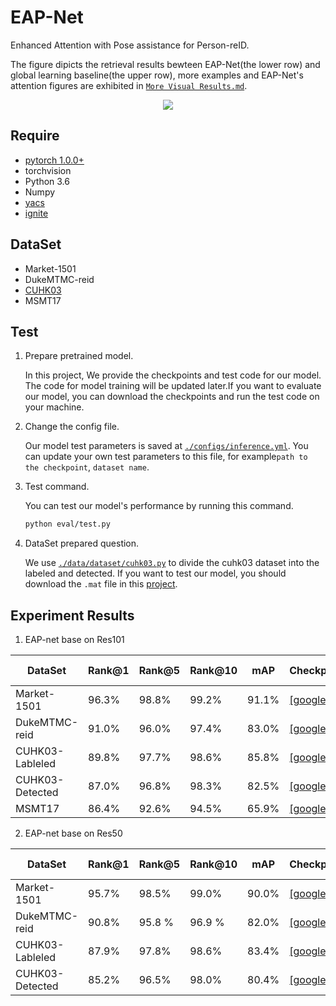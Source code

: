 # EAP-Net
Enhanced Attention with Pose assistance for Person-reID.

The figure dipicts the retrieval results bewteen EAP-Net(the lower row) and global learning baseline(the upper row), more examples and EAP-Net's attention figures are exhibited in [`More Visual Results.md`](https://github.com/EAP-Net/EAP-Net/blob/master/More%20Visual%20Results.md).
<p align="center"><img src="https://github.com/EAP-Net/EAP-Net/blob/master/query_result.png" /></p>

## Require
- [pytorch 1.0.0+](https://pytorch.org/)
- torchvision
- Python 3.6
- Numpy
- [yacs](https://github.com/rbgirshick/yacs)
- [ignite](https://pypi.org/project/pytorch-ignite/)

## DataSet
- Market-1501
- DukeMTMC-reid
- [CUHK03](http://www.ee.cuhk.edu.hk/~xgwang/CUHK_identification.html)
- MSMT17

## Test

1. Prepare pretrained model.  
  
    In this project, We provide the checkpoints and test code for our model. The code for model training will be updated later.If you want to evaluate our model, you can download the checkpoints and run the test code on your machine.

2. Change the config file.  
  
    Our model test parameters is saved at  [`./configs/inference.yml`](https://github.com/EAP-Net/EAP-Net/blob/master/configs/inference.yml). You can update your own test parameters to this file, for example`path to the checkpoint`, `dataset name`.

3. Test command.  
  
    You can test our model's performance by running this command.  
    ```bash
    python eval/test.py
    ```

4. DataSet prepared question.  
  
    We use [`./data/dataset/cuhk03.py`](https://github.com/EAP-Net/EAP-Net/blob/master/data/datasets/cuhk03.py) to divide the cuhk03 dataset into the labeled and detected. If you want to test our model, you should download the `.mat` file in this [project](https://github.com/zhunzhong07/person-re-ranking/tree/master/evaluation/data/CUHK03).

## Experiment Results
1. EAP-net base on Res101

|DataSet | Rank@1 | Rank@5 | Rank@10 | mAP| Checkpoint|Last updated|
| -------- | ----- | ----- | ----- | ---- | ---- |---- |
| Market-1501 | 96.3% | 98.8% | 99.2% | 91.1% |  [[google]](https://drive.google.com/file/d/1KdOO0Onp20tJhRgtGBvHF6B60iqAfBzh/view?usp=sharing) |23/11/2019 |
| DukeMTMC-reid | 91.0% | 96.0% | 97.4% | 83.0% | [[google]](https://drive.google.com/file/d/1Qc-QTtj_1c8dyZ6jUK0JWIVZ9U9VcXh9/view?usp=sharing) |23/11/2019 |
| CUHK03-Lableled | 89.8% | 97.7% | 98.6% | 85.8% | [[google]](https://drive.google.com/file/d/1FY3FKA8E-GWwrzJdFb-7Pqv0ZRnRXuGS/view?usp=sharing) |23/11/2019 |
| CUHK03-Detected | 87.0% | 96.8% | 98.3% | 82.5% | [[google]](https://drive.google.com/file/d/14cc1FQs4aYbb3e16j3Q2I-kHh_yjg7pY/view?usp=sharing) |23/11/2019 |
| MSMT17 | 86.4% | 92.6% | 94.5% | 65.9% | [[google]](https://drive.google.com/file/d/192JxOptm8wz2OJxjxmUK8DXFMLQ5MIE7/view?usp=sharing) |23/11/2019 |

2. EAP-net base on Res50

|DataSet | Rank@1 | Rank@5 | Rank@10 | mAP| Checkpoint| Last updated|
| -------- | ----- | ----- | ---- | ---- | ---- | ---- |
| Market-1501 | 95.7% | 98.5% |99.0% | 90.0% |  [[google]](https://drive.google.com/file/d/1Ylh4rFtSEMuZ27b_M8Gn4KnACDVQq6wR/view?usp=sharing) | 26/11/2019 |
| DukeMTMC-reid | 90.8% | 95.8 % | 96.9 % | 82.0% | [[google]](https://drive.google.com/file/d/16QZBlRv2YOC5-u1U675pVx6GwGKQscAp/view?usp=sharing) | 29/11/2019 |
| CUHK03-Lableled | 87.9% | 97.8% | 98.6% |83.4% | [[google]](https://drive.google.com/file/d/1ZX4XhrDqLyWen8yykzeZmEcMkgLh9a9A/view?usp=sharing) | 01/12/2019 |
| CUHK03-Detected | 85.2% | 96.5% | 98.0% |80.4% | [[google]](https://drive.google.com/file/d/1Vf97rFyi4zCk3xs8HWZ5LfzH-Jiub1PZ/view?usp=sharing) | 01/12/2019 |

